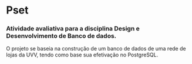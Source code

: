 # Pset
### Atividade avaliativa para a disciplina Design e Desenvolvimento de Banco de dados.
O projeto se baseia na construção de um banco de dados de uma rede de lojas da UVV, tendo como base sua efetivação no PostgreSQL.
